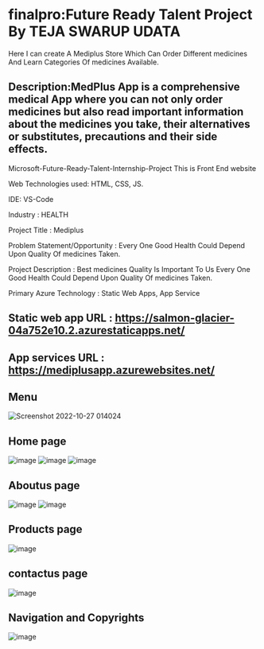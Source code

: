 # finalpro:Future Ready Talent Project By TEJA SWARUP UDATA

Here I can create A Mediplus Store Which Can Order Different medicines And Learn Categories Of medicines Available.

## Description:MedPlus App is a comprehensive medical App where you can not only order medicines but also read important information about the medicines you take, their alternatives or substitutes, precautions and their side effects.

Microsoft-Future-Ready-Talent-Internship-Project This is Front End website

Web Technologies used: HTML, CSS, JS.

IDE: VS-Code

Industry : HEALTH

Project Title : Mediplus

Problem Statement/Opportunity : Every One Good Health Could Depend Upon Quality Of medicines Taken.

Project Description : Best medicines Quality Is Important To Us Every One Good Health Could Depend Upon Quality Of medicines Taken.

Primary Azure Technology : Static Web Apps, App Service

## Static web app URL : https://salmon-glacier-04a752e10.2.azurestaticapps.net/
## App services URL : https://mediplusapp.azurewebsites.net/
## Menu 
![Screenshot 2022-10-27 014024](https://user-images.githubusercontent.com/111041131/198127037-2e3bd8e2-58cd-461c-be49-bdf1100ecbab.png)
## Home page
![image](https://user-images.githubusercontent.com/111041131/198127568-d3e842b9-1810-4995-b3dc-621bfcd7e1d9.png)
![image](https://user-images.githubusercontent.com/111041131/198127783-65fbfe2d-6af5-4ec3-b5bd-fa43e2cce666.png)
![image](https://user-images.githubusercontent.com/111041131/198127857-28aa741a-73af-4a83-976a-f3c5408b918b.png)
## Aboutus page
![image](https://user-images.githubusercontent.com/111041131/198127997-839f9e2b-0985-4438-8e44-161a48311906.png)
![image](https://user-images.githubusercontent.com/111041131/198128084-16d23c65-a127-45e1-b3bf-7ded94c12bac.png)
## Products page
![image](https://user-images.githubusercontent.com/111041131/198128186-f0d3f91b-1d21-4532-9d4a-7bc20f0bbd1d.png)
## contactus page
![image](https://user-images.githubusercontent.com/111041131/198128310-8623d0e8-699e-486e-a499-1de8e82e90dc.png)
## Navigation and Copyrights
![image](https://user-images.githubusercontent.com/111041131/198128451-167017bb-97d9-454a-abbc-af61d830a5f2.png)
